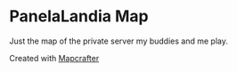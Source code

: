 # PanelaLandia Map
Just the map of the private server my buddies and me play.

Created with [Mapcrafter](https://github.com/mapcrafter/mapcrafter)